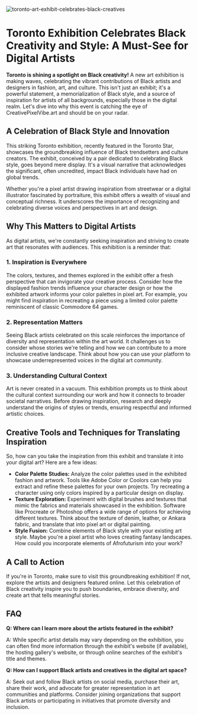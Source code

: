 ![toronto-art-exhibit-celebrates-black-creatives](https://images.pexels.com/photos/9120157/pexels-photo-9120157.jpeg?auto=compress&cs=tinysrgb&fit=crop&h=627&w=1200)

# Toronto Exhibition Celebrates Black Creativity and Style: A Must-See for Digital Artists

**Toronto is shining a spotlight on Black creativity!** A new art exhibition is making waves, celebrating the vibrant contributions of Black artists and designers in fashion, art, and culture. This isn't just an exhibit; it's a powerful statement, a memorialization of Black style, and a source of inspiration for artists of all backgrounds, especially those in the digital realm. Let's dive into why this event is catching the eye of CreativePixelVibe.art and should be on your radar.

## A Celebration of Black Style and Innovation

This striking Toronto exhibition, recently featured in the Toronto Star, showcases the groundbreaking influence of Black trendsetters and culture creators. The exhibit, conceived by a pair dedicated to celebrating Black style, goes beyond mere display. It's a visual narrative that acknowledges the significant, often uncredited, impact Black individuals have had on global trends. 

Whether you're a pixel artist drawing inspiration from streetwear or a digital illustrator fascinated by portraiture, this exhibit offers a wealth of visual and conceptual richness. It underscores the importance of recognizing and celebrating diverse voices and perspectives in art and design.

## Why This Matters to Digital Artists

As digital artists, we're constantly seeking inspiration and striving to create art that resonates with audiences. This exhibition is a reminder that:

### 1. Inspiration is Everywhere

The colors, textures, and themes explored in the exhibit offer a fresh perspective that can invigorate your creative process. Consider how the displayed fashion trends influence your character design or how the exhibited artwork informs your color palettes in pixel art. For example, you might find inspiration in recreating a piece using a limited color palette reminiscent of classic Commodore 64 games. 

### 2. Representation Matters

Seeing Black artists celebrated on this scale reinforces the importance of diversity and representation within the art world. It challenges us to consider whose stories we're telling and how we can contribute to a more inclusive creative landscape. Think about how you can use your platform to showcase underrepresented voices in the digital art community.

### 3. Understanding Cultural Context

Art is never created in a vacuum. This exhibition prompts us to think about the cultural context surrounding our work and how it connects to broader societal narratives. Before drawing inspiration, research and deeply understand the origins of styles or trends, ensuring respectful and informed artistic choices.

## Creative Tools and Techniques for Translating Inspiration

So, how can you take the inspiration from this exhibit and translate it into your digital art? Here are a few ideas:

*   **Color Palette Studies:** Analyze the color palettes used in the exhibited fashion and artwork. Tools like Adobe Color or Coolors can help you extract and refine these palettes for your own projects. Try recreating a character using only colors inspired by a particular design on display.
*   **Texture Exploration:** Experiment with digital brushes and textures that mimic the fabrics and materials showcased in the exhibition. Software like Procreate or Photoshop offers a wide range of options for achieving different textures. Think about the texture of denim, leather, or Ankara fabric, and translate that into pixel art or digital painting.
*   **Style Fusion:** Combine elements of Black style with your existing art style. Maybe you're a pixel artist who loves creating fantasy landscapes. How could you incorporate elements of Afrofuturism into your work?

## A Call to Action

If you're in Toronto, make sure to visit this groundbreaking exhibition! If not, explore the artists and designers featured online. Let this celebration of Black creativity inspire you to push boundaries, embrace diversity, and create art that tells meaningful stories.

## FAQ

**Q: Where can I learn more about the artists featured in the exhibit?**

A: While specific artist details may vary depending on the exhibition, you can often find more information through the exhibit's website (if available), the hosting gallery's website, or through online searches of the exhibit's title and themes.

**Q: How can I support Black artists and creatives in the digital art space?**

A: Seek out and follow Black artists on social media, purchase their art, share their work, and advocate for greater representation in art communities and platforms. Consider joining organizations that support Black artists or participating in initiatives that promote diversity and inclusion.
